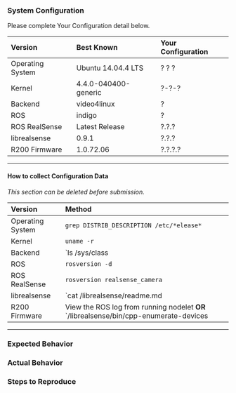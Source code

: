 ### System Configuration
Please complete Your Configuration detail below.

| Version          | Best Known           | Your Configuration   |
|:---------------- |:---------------------|:---------------------|
| Operating System | Ubuntu 14.04.4 LTS   | ? ? ?                |
| Kernel           | 4.4.0-040400-generic | ?-?-?                |
| Backend          | video4linux          | ?                    |
| ROS              | indigo               | ?                    |
| ROS RealSense    | Latest Release       | ?.?.?                |
| librealsense     | 0.9.1                | ?.?.?                |
| R200 Firmware    | 1.0.72.06            | ?.?.?.?              |

---
#### How to collect Configuration Data
*This section can be deleted before submission.*

| Version          | Method |
|:---------------- |:------------ |
| Operating System | `grep DISTRIB_DESCRIPTION /etc/*elease*` |
| Kernel           | `uname -r` |
| Backend          | `ls /sys/class | grep video4linux` |
| ROS              | `rosversion -d` |
| ROS RealSense    | `rosversion realsense_camera` |
| librealsense     | `cat <path to librealsense>/librealsense/readme.md | grep release-image | awk -F- '{print $3}'` |
| R200 Firmware    | View the ROS log from running nodelet **OR** `<path to librealsense>/librealsense/bin/cpp-enumerate-devices | grep -i firmware` |

---


### Expected Behavior


### Actual Behavior


### Steps to Reproduce
